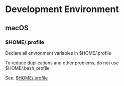 
# Development Environment

## macOS

### $HOME/.profile

Declare all envronment variables in $HOME/.profile

To reduce duplications and other problems, do not use $HOME/.bash_profile 

See: [$HOME/.profile](./.profile)
